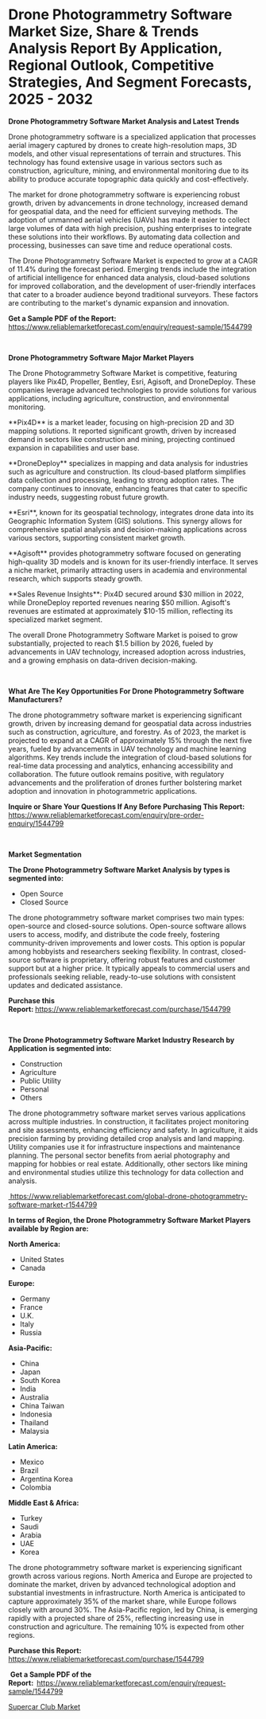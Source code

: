 <p><h1>Drone Photogrammetry Software Market Size, Share & Trends Analysis Report By Application, Regional Outlook, Competitive Strategies, And Segment Forecasts, 2025 - 2032</h1></p><p><strong>Drone Photogrammetry Software Market Analysis and Latest Trends</strong></p>
<p><p>Drone photogrammetry software is a specialized application that processes aerial imagery captured by drones to create high-resolution maps, 3D models, and other visual representations of terrain and structures. This technology has found extensive usage in various sectors such as construction, agriculture, mining, and environmental monitoring due to its ability to produce accurate topographic data quickly and cost-effectively.</p><p>The market for drone photogrammetry software is experiencing robust growth, driven by advancements in drone technology, increased demand for geospatial data, and the need for efficient surveying methods. The adoption of unmanned aerial vehicles (UAVs) has made it easier to collect large volumes of data with high precision, pushing enterprises to integrate these solutions into their workflows. By automating data collection and processing, businesses can save time and reduce operational costs.</p><p>The Drone Photogrammetry Software Market is expected to grow at a CAGR of 11.4% during the forecast period. Emerging trends include the integration of artificial intelligence for enhanced data analysis, cloud-based solutions for improved collaboration, and the development of user-friendly interfaces that cater to a broader audience beyond traditional surveyors. These factors are contributing to the market's dynamic expansion and innovation.</p></p>
<p><strong>Get a Sample PDF of the Report:&nbsp;</strong> <a href="https://www.reliablemarketforecast.com/enquiry/request-sample/1544799?utm_campaign=3100&utm_medium=2&utm_source=Github&utm_content=ia&utm_term=09032025&utm_id=drone-photogrammetry-software">https://www.reliablemarketforecast.com/enquiry/request-sample/1544799</a></p>
<p>&nbsp;</p>
<p><strong>Drone Photogrammetry Software Major Market Players</strong></p>
<p><p>The Drone Photogrammetry Software Market is competitive, featuring players like Pix4D, Propeller, Bentley, Esri, Agisoft, and DroneDeploy. These companies leverage advanced technologies to provide solutions for various applications, including agriculture, construction, and environmental monitoring.</p><p>**Pix4D** is a market leader, focusing on high-precision 2D and 3D mapping solutions. It reported significant growth, driven by increased demand in sectors like construction and mining, projecting continued expansion in capabilities and user base.</p><p>**DroneDeploy** specializes in mapping and data analysis for industries such as agriculture and construction. Its cloud-based platform simplifies data collection and processing, leading to strong adoption rates. The company continues to innovate, enhancing features that cater to specific industry needs, suggesting robust future growth.</p><p>**Esri**, known for its geospatial technology, integrates drone data into its Geographic Information System (GIS) solutions. This synergy allows for comprehensive spatial analysis and decision-making applications across various sectors, supporting consistent market growth.</p><p>**Agisoft** provides photogrammetry software focused on generating high-quality 3D models and is known for its user-friendly interface. It serves a niche market, primarily attracting users in academia and environmental research, which supports steady growth.</p><p>**Sales Revenue Insights**: Pix4D secured around $30 million in 2022, while DroneDeploy reported revenues nearing $50 million. Agisoft's revenues are estimated at approximately $10-15 million, reflecting its specialized market segment.</p><p>The overall Drone Photogrammetry Software Market is poised to grow substantially, projected to reach $1.5 billion by 2026, fueled by advancements in UAV technology, increased adoption across industries, and a growing emphasis on data-driven decision-making.</p></p>
<p>&nbsp;</p>
<p><strong>What Are The Key Opportunities For Drone Photogrammetry Software Manufacturers?</strong></p>
<p><p>The drone photogrammetry software market is experiencing significant growth, driven by increasing demand for geospatial data across industries such as construction, agriculture, and forestry. As of 2023, the market is projected to expand at a CAGR of approximately 15% through the next five years, fueled by advancements in UAV technology and machine learning algorithms. Key trends include the integration of cloud-based solutions for real-time data processing and analytics, enhancing accessibility and collaboration. The future outlook remains positive, with regulatory advancements and the proliferation of drones further bolstering market adoption and innovation in photogrammetric applications.</p></p>
<p><strong>Inquire or Share Your Questions If Any Before Purchasing This Report:</strong> <a href="https://www.reliablemarketforecast.com/enquiry/pre-order-enquiry/1544799?utm_campaign=3100&utm_medium=2&utm_source=Github&utm_content=ia&utm_term=09032025&utm_id=drone-photogrammetry-software">https://www.reliablemarketforecast.com/enquiry/pre-order-enquiry/1544799</a></p>
<p>&nbsp;</p>
<p><strong>Market Segmentation</strong></p>
<p><strong>The Drone Photogrammetry Software Market Analysis by types is segmented into:</strong></p>
<p><ul><li>Open Source</li><li>Closed Source</li></ul></p>
<p><p>The drone photogrammetry software market comprises two main types: open-source and closed-source solutions. Open-source software allows users to access, modify, and distribute the code freely, fostering community-driven improvements and lower costs. This option is popular among hobbyists and researchers seeking flexibility. In contrast, closed-source software is proprietary, offering robust features and customer support but at a higher price. It typically appeals to commercial users and professionals seeking reliable, ready-to-use solutions with consistent updates and dedicated assistance.</p></p>
<p><strong>Purchase this Report:&nbsp;</strong><a href="https://www.reliablemarketforecast.com/purchase/1544799?utm_campaign=3100&utm_medium=2&utm_source=Github&utm_content=ia&utm_term=09032025&utm_id=drone-photogrammetry-software">https://www.reliablemarketforecast.com/purchase/1544799</a></p>
<p>&nbsp;</p>
<p><strong>The Drone Photogrammetry Software Market Industry Research by Application is segmented into:</strong></p>
<p><ul><li>Construction</li><li>Agriculture</li><li>Public Utility</li><li>Personal</li><li>Others</li></ul></p>
<p><p>The drone photogrammetry software market serves various applications across multiple industries. In construction, it facilitates project monitoring and site assessments, enhancing efficiency and safety. In agriculture, it aids precision farming by providing detailed crop analysis and land mapping. Utility companies use it for infrastructure inspections and maintenance planning. The personal sector benefits from aerial photography and mapping for hobbies or real estate. Additionally, other sectors like mining and environmental studies utilize this technology for data collection and analysis.</p></p>
<p><a href="https://www.reliablemarketforecast.com/global-drone-photogrammetry-software-market-r1544799?utm_campaign=3100&utm_medium=2&utm_source=Github&utm_content=ia&utm_term=09032025&utm_id=drone-photogrammetry-software">&nbsp;https://www.reliablemarketforecast.com/global-drone-photogrammetry-software-market-r1544799</a></p>
<p><strong>In terms of Region, the Drone Photogrammetry Software Market Players available by Region are:</strong></p>
<p>
    <p> <strong> North America: </strong>
        <ul>
            <li>United States</li>
            <li>Canada</li>
        </ul>
        </p> 
    <p> <strong> Europe: </strong>
        <ul>
            <li>Germany</li>
            <li>France</li>
            <li>U.K.</li>
            <li>Italy</li>
            <li>Russia</li>
        </ul>
        </p> 
    <p> <strong> Asia-Pacific: </strong>
        <ul>
            <li>China</li>
            <li>Japan</li>
            <li>South Korea</li>
            <li>India</li>
            <li>Australia</li>
            <li>China Taiwan</li>
            <li>Indonesia</li>
            <li>Thailand</li>
            <li>Malaysia</li>
        </ul>
        </p> 
    <p> <strong> Latin America: </strong>
        <ul>
            <li>Mexico</li>
            <li>Brazil</li>
            <li>Argentina Korea</li>
            <li>Colombia</li>
        </ul>
        </p> 
    <p> <strong> Middle East & Africa: </strong>
        <ul>
            <li>Turkey</li>
            <li>Saudi</li>
            <li>Arabia</li>
            <li>UAE</li>
            <li>Korea</li>
        </ul>
    </p>
    </p>
<p><p>The drone photogrammetry software market is experiencing significant growth across various regions. North America and Europe are projected to dominate the market, driven by advanced technological adoption and substantial investments in infrastructure. North America is anticipated to capture approximately 35% of the market share, while Europe follows closely with around 30%. The Asia-Pacific region, led by China, is emerging rapidly with a projected share of 25%, reflecting increasing use in construction and agriculture. The remaining 10% is expected from other regions.</p></p>
<p><strong>Purchase this Report: </strong><a href="https://www.reliablemarketforecast.com/purchase/1544799?utm_campaign=3100&utm_medium=2&utm_source=Github&utm_content=ia&utm_term=09032025&utm_id=drone-photogrammetry-software">https://www.reliablemarketforecast.com/purchase/1544799</a></p>
<p>&nbsp;<strong>Get a Sample PDF of the Report:&nbsp;&nbsp;</strong><a href="https://www.reliablemarketforecast.com/enquiry/request-sample/1544799?utm_campaign=3100&utm_medium=2&utm_source=Github&utm_content=ia&utm_term=09032025&utm_id=drone-photogrammetry-software">https://www.reliablemarketforecast.com/enquiry/request-sample/1544799</a></p>
<p><strong></strong></p>
<p><p><a href="https://github.com/lynlynyusay/Market-Research-Report-List-1/blob/main/supercar-club-market.md?utm_campaign=3100&utm_medium=2&utm_source=Github&utm_content=ia&utm_term=09032025&utm_id=drone-photogrammetry-software">Supercar Club Market</a></p></p>